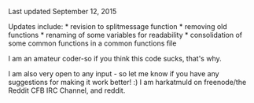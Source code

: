 Last updated September 12, 2015

Updates include:
	* revision to splitmessage function
	* removing old functions
	* renaming of some variables for readability
	* consolidation of some common functions in a common functions file

I am an amateur coder-so if you think this code sucks, that's why.

I am also very open to any input - so let me know if you have any suggestions for making it work better! :) I am harkatmuld on freenode/the Reddit CFB IRC Channel, and reddit.